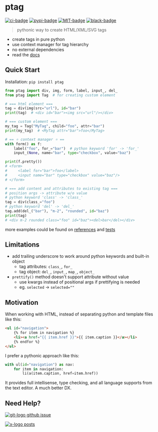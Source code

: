# ptag

[![ci-badge]][ci-url] [![pypi-badge]][pypi-url] [![MIT-badge]][MIT-url] [![black-badge]][black-url]

> pythonic way to create HTML/XML/SVG tags

- create tags in pure python
- use context manager for tag hierarchy
- no external dependencies
- read the [docs]

## Quick Start

Installation: `pip install ptag`

```python
from ptag import div, img, form, label, input_, del_
from ptag import Tag  # for creating custom element

# === html element ===
tag = div(img(src="url"), id="bar")
print(tag)  # <div id="bar"><img src="url"/></div>

# === custom element ===
my_tag = Tag("MyTag", child="foo", attr="bar")
print(my_tag)  # <MyTag attr="bar">foo</MyTag>

# == ⭐️ context manager ⭐️ ==
with form() as f:
    label("foo", for_="bar")  # python keyword 'for' -> 'for_'
    input_(None, name="bar", type="checkbox", value="baz")

print(f.pretty())
# <form>
#     <label for="bar">foo</label>
#     <input name="bar" type="checkbox" value="baz"/>
# </form>

# === add content and attributes to existing tag ===
# position args -> attribute w/o value
# python keyword 'class' -> 'class_'
tag = div(class_="foo") 
# python keyword 'del' -> 'del_'
tag.add(del_("bar"), "m-2", "rounded", id="baz") 
print(tag)  
# <div m-2 rounded class="foo" id="baz"><del>bar</del></div>
```

more examples could be found on [references] and [tests]

## Limitations

- add trailing underscore to work around python keywords and built-in object
    - tag attributes: `class_`, `for_`
    - tag object: `del_`, `input_`, `map_`, `object_`
- `prettify()` method doesn't support attribute without value
    - use kwargs instead of positional args if prettifying is needed
    - eg. `selected` -> `selected=""`

## Motivation

When working with HTML, instead of separating python and template files like this:

```html
<ul id="navigation">
    {% for item in navigation %}
    <li><a href="{{ item.href }}">{{ item.caption }}</a></li>
    {% endfor %}
</ul>
```

I prefer a pythonic approach like this:

```python
with ul(id="navigation") as nav:
    for item in navigation:
        li(a(item.caption, href=item.href))
```

It provides full intellisense, type checking, and all language supports from the text editor. A much better DX.

## Need Help?

[![git-logo] github issue][github issue]

[![x-logo] posts][x-post]

[black-badge]: https://img.shields.io/badge/code%20style-black-000000.svg
[black-url]: https://github.com/psf/black
[ci-badge]: https://github.com/hoishing/ptag/actions/workflows/ci.yml/badge.svg
[ci-url]: https://github.com/hoishing/ptag/actions/workflows/ci.yml
[docs]: https://hoishing.github.io/ptag
[git-logo]: https://api.iconify.design/bi/github.svg?color=%236FD886&width=20
[github issue]: https://github.com/hoishing/ptag/issues
[MIT-badge]: https://img.shields.io/github/license/hoishing/ptag
[MIT-url]: https://opensource.org/licenses/MIT
[pypi-badge]: https://img.shields.io/pypi/v/ptag
[pypi-url]: https://pypi.org/project/ptag/
[references]: https://hoishing.github.io/ptag/references
[tests]: https://github.com/hoishing/ptag/tree/main/tests
[x-logo]: https://api.iconify.design/ri:twitter-x-fill.svg?width=20&color=DarkGray
[x-post]: https://x.com/hoishing
